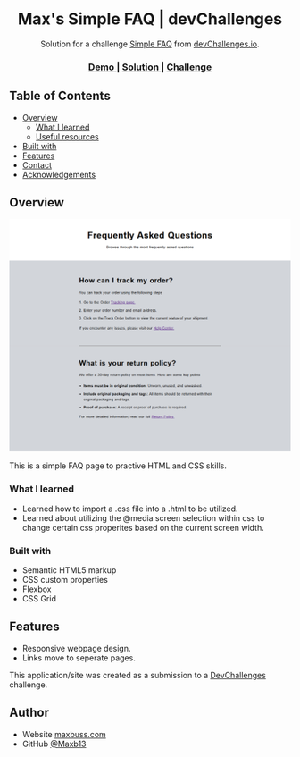 <!-- Please update value in the {}  -->

<h1 align="center">Max's Simple FAQ | devChallenges</h1>

<div align="center">
   Solution for a challenge <a href="https://devchallenges.io/challenge/simple-faq-challenge" target="_blank">Simple FAQ</a> from <a href="http://devchallenges.io" target="_blank">devChallenges.io</a>.
</div>

<div align="center">
  <h3>
    <a href="https://maxb13.github.io/DevChallenges-simple-faq">
      Demo
    </a>
    <span> | </span>
    <a href="https://github.com/Maxb13/DevChallenges-simple-faq">
      Solution
    </a>
    <span> | </span>
    <a href="https://devchallenges.io/challenge/simple-faq-challenge">
      Challenge
    </a>
  </h3>
</div>

<!-- TABLE OF CONTENTS -->

## Table of Contents

- [Overview](#overview)
  - [What I learned](#what-i-learned)
  - [Useful resources](#useful-resources)
- [Built with](#built-with)
- [Features](#features)
- [Contact](#contact)
- [Acknowledgements](#acknowledgements)

<!-- OVERVIEW -->

## Overview

![Alt text](/resources/FAQ-screenshot.png?raw=true)

This is a simple FAQ page to practive HTML and CSS skills.

### What I learned
- Learned how to import a .css file into a .html to be utilized.
- Learned about utilizing the @media screen selection within css to change certain css properites based on the current screen width.

### Built with

- Semantic HTML5 markup
- CSS custom properties
- Flexbox
- CSS Grid

## Features

- Responsive webpage design.
- Links move to seperate pages.

This application/site was created as a submission to a [DevChallenges](https://devchallenges.io/challenges-dashboard) challenge.


## Author

- Website [maxbuss.com](https://maxbuss.com)
- GitHub [@Maxb13](https://github.com/Maxb13)
